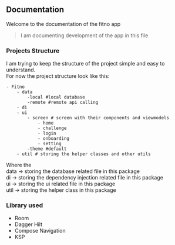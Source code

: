 ## Documentation

Welcome to the documentation of the fitno app  
> I am documenting development of the app in this file  

### Projects Structure

I am trying to keep the structure of the project simple and easy to understand.  
For now the project structure look like this:

```
- Fitno
    - data
        -local #local database
        -remote #remote api calling
    - di
    - ui
        - screen # screen with their components and viewmodels
            - home
            - challenge
            - login
            - onboarding
            - setting
        -theme #default
    - util # storing the helper classes and other utils
```

Where the  
data -> storing the database related file in this package  
di -> storing the dependency injection related file in this package  
ui -> storing the ui related file in this package  
util -> storing the helper class in this package  

### Library used

- Room
- Dagger Hilt
- Compose Navigation
- KSP

